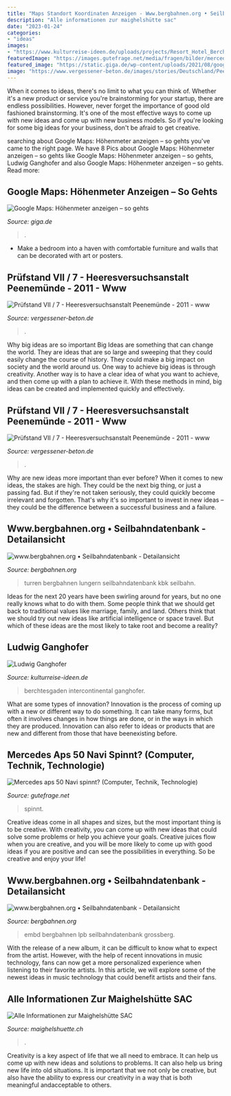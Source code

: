 ```yaml
---
title: "Maps Standort Koordinaten Anzeigen - Www.bergbahnen.org • Seilbahndatenbank"
description: "Alle informationen zur maighelshütte sac"
date: "2023-01-24"
categories:
- "ideas"
images:
- "https://www.kulturreise-ideen.de/uploads/projects/Resort_Hotel_Berchtesgaden__Germany.jpg"
featuredImage: "https://images.gutefrage.net/media/fragen/bilder/mercedes-aps-50-navi-spinnt/1_big.jpg?v=1560964935833"
featured_image: "https://static.giga.de/wp-content/uploads/2021/08/google-maps-steigung-android.jpg"
image: "https://www.vergessener-beton.de/images/stories/Deutschland/Peenemuende/Pruefstand_VII/Montagehalle/Montagehalle - Pruefstand VII - Heeresversuchsanstalt Peenemuende - 2011 - 023.jpg"
---
```



When it comes to ideas, there's no limit to what you can think of. Whether it's a new product or service you're brainstorming for your startup, there are endless possibilities. However, never forget the importance of good old fashioned brainstorming. It's one of the most effective ways to come up with new ideas and come up with new business models. So if you're looking for some big ideas for your business, don't be afraid to get creative.

	

		
searching about Google Maps: Höhenmeter anzeigen – so gehts you've came to the right page. We have 8 Pics about Google Maps: Höhenmeter anzeigen – so gehts like Google Maps: Höhenmeter anzeigen – so gehts, Ludwig Ganghofer and also Google Maps: Höhenmeter anzeigen – so gehts. Read more:
		
    
## Google Maps: Höhenmeter Anzeigen – So Gehts

<img loading=lazy src="https://static.giga.de/wp-content/uploads/2021/08/google-maps-steigung-android.jpg" onerror="this.onerror=null;this.src='https://tse3.mm.bing.net/th?id=OIP.YNlajHjxfsUXYYpYLg0qdgHaQd&amp;pid=15.1';" alt="Google Maps: Höhenmeter anzeigen – so gehts">

_Source: giga.de_

>. 

	

- Make a bedroom into a haven with comfortable furniture and walls that can be decorated with art or posters.

    
## Prüfstand VII / 7 - Heeresversuchsanstalt Peenemünde - 2011 - Www

<img loading=lazy src="https://www.vergessener-beton.de/images/stories/Deutschland/Peenemuende/Pruefstand_VII/Abgasschurre/Abgasschurre - Pruefstand VII - Heeresversuchsanstalt Peenemuende - 2011 - 008.JPG" onerror="this.onerror=null;this.src='https://tse1.mm.bing.net/th?id=OIP.3fqZl6gGYJ3oHz6euZ-HXwHaFj&amp;pid=15.1';" alt="Prüfstand VII / 7 - Heeresversuchsanstalt Peenemünde - 2011 - www">

_Source: vergessener-beton.de_

>. 

	

Why big ideas are so important
Big Ideas are something that can change the world. They are ideas that are so large and sweeping that they could easily change the course of history. They could make a big impact on society and the world around us. One way to achieve big ideas is through creativity. Another way is to have a clear idea of what you want to achieve, and then come up with a plan to achieve it. With these methods in mind, big ideas can be created and implemented quickly and effectively.

    
## Prüfstand VII / 7 - Heeresversuchsanstalt Peenemünde - 2011 - Www

<img loading=lazy src="https://www.vergessener-beton.de/images/stories/Deutschland/Peenemuende/Pruefstand_VII/Montagehalle/Montagehalle - Pruefstand VII - Heeresversuchsanstalt Peenemuende - 2011 - 023.jpg" onerror="this.onerror=null;this.src='https://tse1.mm.bing.net/th?id=OIP.mdWhGP9hqMyvImGsYaaLkgHaFj&amp;pid=15.1';" alt="Prüfstand VII / 7 - Heeresversuchsanstalt Peenemünde - 2011 - www">

_Source: vergessener-beton.de_

>. 

	

Why are new ideas more important than ever before?
When it comes to new ideas, the stakes are high. They could be the next big thing, or just a passing fad. But if they're not taken seriously, they could quickly become irrelevant and forgotten. That's why it's so important to invest in new ideas – they could be the difference between a successful business and a failure.

    
## Www.bergbahnen.org • Seilbahndatenbank - Detailansicht

<img loading=lazy src="https://www.bergbahnen.org/images/datenbank/782.jpg" onerror="this.onerror=null;this.src='https://tse4.mm.bing.net/th?id=OIP.JBjGDUQAM38AKM9RxgDCeAHaFj&amp;pid=15.1';" alt="www.bergbahnen.org • Seilbahndatenbank - Detailansicht">

_Source: bergbahnen.org_

>turren bergbahnen lungern seilbahndatenbank kbk seilbahn. 

	

Ideas for the next 20 years have been swirling around for years, but no one really knows what to do with them. Some people think that we should get back to traditional values like marriage, family, and land. Others think that we should try out new ideas like artificial intelligence or space travel. But which of these ideas are the most likely to take root and become a reality?

    
## Ludwig Ganghofer

<img loading=lazy src="https://www.kulturreise-ideen.de/uploads/projects/Resort_Hotel_Berchtesgaden__Germany.jpg" onerror="this.onerror=null;this.src='https://tse3.mm.bing.net/th?id=OIP.P_oQAYonHMy_1VmZofLp8wHaJE&amp;pid=15.1';" alt="Ludwig Ganghofer">

_Source: kulturreise-ideen.de_

>berchtesgaden intercontinental ganghofer. 

	

What are some types of innovation?
Innovation is the process of coming up with a new or different way to do something. It can take many forms, but often it involves changes in how things are done, or in the ways in which they are produced. Innovation can also refer to ideas or products that are new and different from those that have beenexisting before.

    
## Mercedes Aps 50 Navi Spinnt? (Computer, Technik, Technologie)

<img loading=lazy src="https://images.gutefrage.net/media/fragen/bilder/mercedes-aps-50-navi-spinnt/1_big.jpg?v=1560964935833" onerror="this.onerror=null;this.src='https://tse2.mm.bing.net/th?id=OIP.q3coKWQ9xK89CpE5G5Iy-gHaFj&amp;pid=15.1';" alt="Mercedes aps 50 Navi spinnt? (Computer, Technik, Technologie)">

_Source: gutefrage.net_

>spinnt. 

	

Creative ideas come in all shapes and sizes, but the most important thing is to be creative. With creativity, you can come up with new ideas that could solve some problems or help you achieve your goals. Creative juices flow when you are creative, and you will be more likely to come up with good ideas if you are positive and can see the possibilities in everything. So be creative and enjoy your life!

    
## Www.bergbahnen.org • Seilbahndatenbank - Detailansicht

<img loading=lazy src="https://www.bergbahnen.org/images/datenbank/3378.jpg" onerror="this.onerror=null;this.src='https://tse2.mm.bing.net/th?id=OIP.DUwW0NQMxGACcvb1S_24twHaFj&amp;pid=15.1';" alt="www.bergbahnen.org • Seilbahndatenbank - Detailansicht">

_Source: bergbahnen.org_

>embd bergbahnen lpb seilbahndatenbank grossberg. 

	

With the release of a new album, it can be difficult to know what to expect from the artist. However, with the help of recent innovations in music technology, fans can now get a more personalized experience when listening to their favorite artists. In this article, we will explore some of the newest ideas in music technology that could benefit artists and their fans.

    
## Alle Informationen Zur Maighelshütte SAC

<img loading=lazy src="https://www.maighelshuette.ch/wp-content/uploads/2018/10/DSC07677-1024x683.jpg" onerror="this.onerror=null;this.src='https://tse3.mm.bing.net/th?id=OIP.Rm6aH2B-AijL7NMPID9VhQHaE8&amp;pid=15.1';" alt="Alle Informationen zur Maighelshütte SAC">

_Source: maighelshuette.ch_

>. 

	

Creativity is a key aspect of life that we all need to embrace. It can help us come up with new ideas and solutions to problems. It can also help us bring new life into old situations. It is important that we not only be creative, but also have the ability to express our creativity in a way that is both meaningful andacceptable to others.

